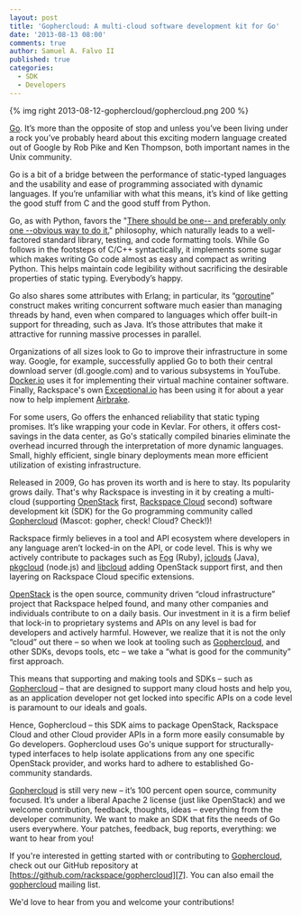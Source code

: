 ```yaml
---
layout: post
title: 'Gophercloud: A multi-cloud software development kit for Go'
date: '2013-08-13 08:00'
comments: true
author: Samuel A. Falvo II
published: true
categories:
  - SDK
  - Developers
---
```

{% img right 2013-08-12-gophercloud/gophercloud.png 200 %}

[Go][1]. It’s more than the opposite of stop and unless you’ve been living under a rock you’ve probably heard about this exciting modern language created out of Google by Rob Pike and Ken Thompson, both important names in the Unix community.

Go is a bit of a bridge between the performance of static-typed languages and the usability and ease of programming associated with dynamic languages. If you’re unfamiliar with what this means, it’s kind of like getting the good stuff from C and the good stuff from Python.<!-- more -->

Go, as with Python, favors the "[There should be one-- and preferably only one --obvious way to do it.][2]" philosophy, which naturally leads to a well-factored standard library, testing, and code formatting tools. While Go follows in the footsteps of C/C++ syntactically, it implements some sugar which makes writing Go code almost as easy and compact as writing Python. This helps maintain code legibility without sacrificing the desirable properties of static typing. Everybody’s happy.

Go also shares some attributes with Erlang; in particular, its “[goroutine][3]” construct makes writing concurrent software much easier than managing threads by hand, even when compared to languages which offer built-in support for threading, such as Java. It’s those attributes that make it attractive for running massive processes in parallel.

Organizations of all sizes look to Go to improve their infrastructure in some way. Google, for example, successfully applied Go to both their central download server (dl.google.com) and to various subsystems in YouTube. [Docker.io][4] uses it for implementing their virtual machine container software. Finally, Rackspace's own [Exceptional.io][5] has been using it for about a year now to help implement [Airbrake][6].

For some users, Go offers the enhanced reliability that static typing promises. It’s like wrapping your code in Kevlar. For others, it offers cost-savings in the data center, as Go's statically compiled binaries eliminate the overhead incurred through the interpretation of more dynamic languages.  Small, highly efficient, single binary deployments mean more efficient utilization of existing infrastructure.

Released in 2009, Go has proven its worth and is here to stay.  Its
popularity grows daily. That's why Rackspace is investing in it by
creating a multi-cloud (supporting [OpenStack][8] first, [Rackspace Cloud][9] second) software development kit (SDK) for the Go programming community
called [Gophercloud][7] (Mascot: gopher, check! Cloud? Check!)!

Rackspace firmly believes in a tool and API ecosystem where developers in any language aren’t locked-in on the API, or code level. This is why we actively contribute to packages such as [Fog][10] (Ruby), [jclouds][11] (Java), [pkgcloud][12] (node.js) and [libcloud][13] adding OpenStack support first, and then layering on Rackspace Cloud specific extensions.

[OpenStack][8] is the open source, community driven “cloud infrastructure” project that Rackspace helped found, and many other companies and individuals contribute to on a daily basis. Our investment in it is a firm belief that lock-in to proprietary systems and APIs on any level is bad for developers and actively harmful. However, we realize that it is not the only “cloud” out there – so when we look at tooling such as [Gophercloud][7], and other SDKs, devops tools, etc – we take a “what is good for the community” first approach.

This means that supporting and making tools and SDKs – such as [Gophercloud][7] – that are designed to support many cloud hosts and help you, as an application developer not get locked into specific APIs on a code level is paramount to our ideals and goals.

Hence, Gophercloud – this SDK aims to package OpenStack, Rackspace Cloud and other Cloud provider APIs in a form more easily consumable by Go developers. Gophercloud uses Go's unique support for structurally-typed interfaces to help isolate applications from any one specific OpenStack provider, and works hard to adhere to established Go-community standards.


[Gophercloud][7] is still very new – it’s 100 percent open source, community focused. It’s under a liberal Apache 2 license (just like OpenStack) and we welcome contribution, feedback, thoughts, ideas – everything from the developer community. We want to make an SDK that fits the needs of Go users everywhere. Your patches, feedback, bug reports, everything: we want to hear from you!

If you're interested in getting started with or contributing to [Gophercloud][7], check out our GitHub repository at [https://github.com/rackspace/gophercloud][7]. You can also email the [gophercloud][14] mailing list.

We'd love to hear from you and welcome your contributions!

[1]: http://golang.org/
[2]: http://www.python.org/dev/peps/pep-0020/
[3]: https://gobyexample.com/goroutines
[4]: http://www.docker.io/
[5]: http://www.exceptional.io/
[6]: https://airbrake.io/pages/home
[7]: https://github.com/rackspace/gophercloud
[8]: http://www.openstack.org/
[9]: http://www.rackspace.com/cloud/
[10]: http://fog.io/
[11]: http://jclouds.incubator.apache.org/
[12]: https://github.com/nodejitsu/pkgcloud
[13]: http://libcloud.apache.org/
[14]: https://groups.google.com/forum/#!forum/gophercloud-dev
